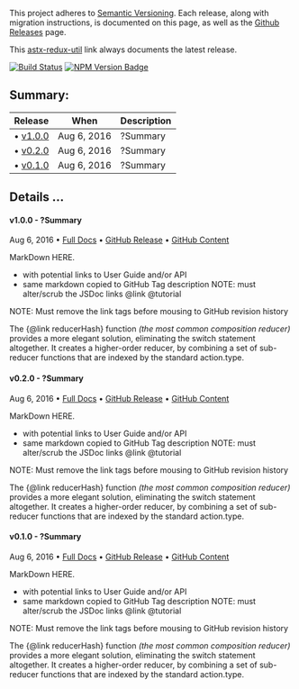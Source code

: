 This project adheres to [Semantic Versioning](http://semver.org/).
Each release, along with migration instructions, is documented on this
page, as well as the [Github
Releases](https://github.com/KevinAst/astx-redux-util/releases) page.

This [astx-redux-util](https://astx-redux-util.js.org) link always
documents the latest release.

<!--- Badges for CI Builds ---> 
<!--- TODO: ?? point to master branch ---> 
[![Build Status](https://travis-ci.org/KevinAst/astx-redux-util.svg?branch=feature-initial)](https://travis-ci.org/KevinAst/astx-redux-util)
[![NPM Version Badge](https://img.shields.io/npm/v/astx-redux-util.svg)](https://www.npmjs.com/package/astx-redux-util)


<!-- activate the summary only when there is MORE than one version -->
## Summary:

Release | When | Description
------- | ---- | -----------
&bull; [v1.0.0](#v1.0.0) | Aug 6, 2016 | ?Summary
&bull; [v0.2.0](#v0.2.0) | Aug 6, 2016 | ?Summary
&bull; [v0.1.0](#v0.1.0) | Aug 6, 2016 | ?Summary


## Details ...

<!-- ************************************************************* -->
<h4 class="name" id="v1.0.0">v1.0.0 - ?Summary</h4>

Aug 6, 2016
&bull;
[Full Docs](https://astx-redux-util.js.org/1.0.0)
&bull;
[GitHub Release](https://github.com/KevinAst/astx-redux-util/releases/tag/v1.0.0)
&bull;
[GitHub Content](https://github.com/KevinAst/astx-redux-util/tree/v1.0.0)

MarkDown HERE.
- with potential links to User Guide and/or API
- same markdown copied to GitHub Tag description
  NOTE: must alter/scrub the JSDoc links @link @tutorial

NOTE: Must remove the link tags before mousing to GitHub revision
history

The {@link reducerHash} function *(the most common composition
reducer)* provides a more elegant solution, eliminating the switch
statement altogether.  It creates a higher-order reducer, by combining
a set of sub-reducer functions that are indexed by the standard
action.type.




<!-- ************************************************************* -->
<h4 class="name" id="v0.2.0">v0.2.0 - ?Summary</h4>

Aug 6, 2016
&bull;
[Full Docs](https://astx-redux-util.js.org/0.2.0)
&bull;
[GitHub Release](https://github.com/KevinAst/astx-redux-util/releases/tag/v0.2.0)
&bull;
[GitHub Content](https://github.com/KevinAst/astx-redux-util/tree/v0.2.0)

MarkDown HERE.
- with potential links to User Guide and/or API
- same markdown copied to GitHub Tag description
  NOTE: must alter/scrub the JSDoc links @link @tutorial

NOTE: Must remove the link tags before mousing to GitHub revision
history

The {@link reducerHash} function *(the most common composition
reducer)* provides a more elegant solution, eliminating the switch
statement altogether.  It creates a higher-order reducer, by combining
a set of sub-reducer functions that are indexed by the standard
action.type.




<!-- ************************************************************* -->
<h4 class="name" id="v0.1.0">v0.1.0 - ?Summary</h4>

Aug 6, 2016
&bull;
[Full Docs](https://astx-redux-util.js.org/0.1.0)
&bull;
[GitHub Release](https://github.com/KevinAst/astx-redux-util/releases/tag/v0.1.0)
&bull;
[GitHub Content](https://github.com/KevinAst/astx-redux-util/tree/v0.1.0)

MarkDown HERE.
- with potential links to User Guide and/or API
- same markdown copied to GitHub Tag description
  NOTE: must alter/scrub the JSDoc links @link @tutorial

NOTE: Must remove the link tags before mousing to GitHub revision
history

The {@link reducerHash} function *(the most common composition
reducer)* provides a more elegant solution, eliminating the switch
statement altogether.  It creates a higher-order reducer, by combining
a set of sub-reducer functions that are indexed by the standard
action.type.
